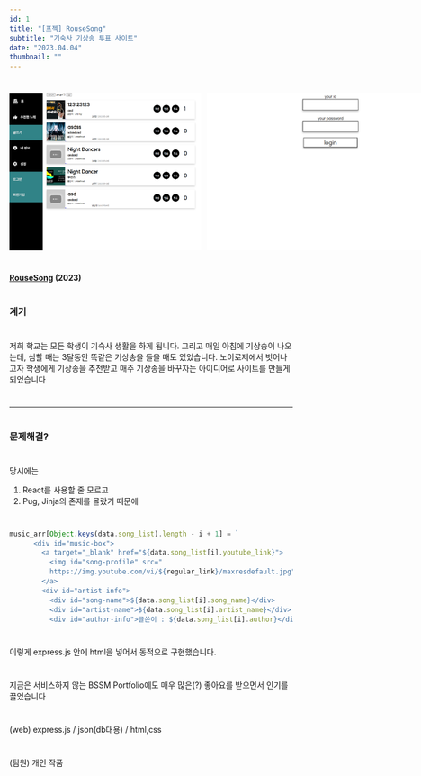 ```yaml
---
id: 1
title: "[프젝] RouseSong"
subtitle: "기숙사 기상송 투표 사이트"
date: "2023.04.04"
thumbnail: ""
---
```

#
<div style="display: flex; justify-content: space-between; margin-bottom: 20px;">
  <img src="../../static/image/Rouse1.png" height="280" style="margin-right: 10px;"/>
  <img src="../../static/image/Rouse2.png" height="280" style="margin-right: 10px;"/>
  <img src="../../static/image/Rouse3.png" height="280"/>
</div>

#
**[RouseSong](https://github.com/wbhaao/RouseSong_project) (2023)**
#

### 계기
#
저희 학교는 모든 학생이 기숙사 생활을 하게 됩니다. 그리고 매일 아침에 기상송이 나오는데, 심할 때는 3달동안 똑같은 기상송을 들을 때도 있었습니다. 노이로제에서 벗어나고자 학생에게 기상송을 추천받고 매주 기상송을 바꾸자는 아이디어로 사이트를 만들게 되었습니다
#
---
#
### 문제해결?
#
당시에는 

1. React를 사용할 줄 모르고
2. Pug, Jinja의 존재를 몰랐기 때문에

#
```js
music_arr[Object.keys(data.song_list).length - i + 1] = `
      <div id="music-box">
        <a target="_blank" href="${data.song_list[i].youtube_link}">
          <img id="song-profile" src="
          https://img.youtube.com/vi/${regular_link}/maxresdefault.jpg" alt="">
        </a>
        <div id="artist-info">
          <div id="song-name">${data.song_list[i].song_name}</div>
          <div id="artist-name">${data.song_list[i].artist_name}</div>
          <div id="author-info">글쓴이 : ${data.song_list[i].author}</div>
```
#
이렇게 express.js 안에 html을 넣어서 동적으로 구현했습니다. 
#
지금은 서비스하지 않는 BSSM Portfolio에도 매우 많은(?) 좋아요를 받으면서 인기를 끌었습니다
#
(web) express.js / json(db대용) / html,css
#
(팀원) 개인 작품
#